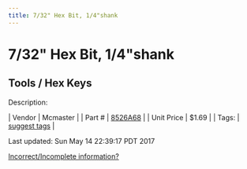 ```yaml
---
title: 7/32" Hex Bit, 1/4"shank
---
```


# 7/32" Hex Bit, 1/4"shank
## Tools / Hex Keys
Description: 	 

| Vendor | Mcmaster | 
| Part # | [8526A68](https://www.mcmaster.com/#8526A68) | 
| Unit Price | $1.69 | 
| Tags: | [suggest tags](https://docs.google.com/forms/d/e/1FAIpQLSeWyY8v3RgOty-MyWmh9U0iivNYN_molChYyS-0U-o-kOAv_g/viewform) | 

Last updated: Sun May 14 22:39:17 PDT 2017

 [Incorrect/Incomplete information?](https://docs.google.com/forms/d/e/1FAIpQLSeWyY8v3RgOty-MyWmh9U0iivNYN_molChYyS-0U-o-kOAv_g/viewform)